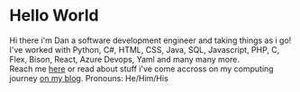 # Hello World

Hi there i'm Dan a software development engineer and taking things as i go!  
I've worked with Python, C#, HTML, CSS, Java, SQL, Javascript, PHP, C, Flex, Bison, React, Azure Devops, Yaml and many many more.  
Reach me [here](mailto:testertestington940@gmail.com) or read about stuff i've come accross on my computing journey [on my blog](https://danicus2000000.github.io/blog). 
Pronouns: He/Him/His  
